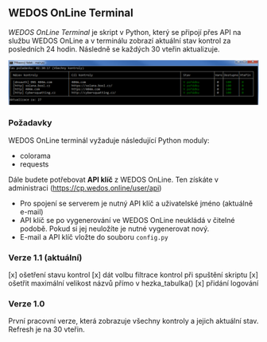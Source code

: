  ## WEDOS OnLine Terminal

 *WEDOS OnLine Terminal* je skript v Python, který se připojí přes API na službu WEDOS OnLine a v terminálu zobrazí aktuální stav kontrol za posledních 24 hodin. Následně se každých 30 vteřin aktualizuje.

![WEDOS OnLine Terminal](https://github.com/drago-cz/wedos-online-terminal/blob/master/screenshot.png)

### Požadavky
 
 WEDOS OnLine terminál vyžaduje následující Python moduly:
 * colorama
 * requests

 Dále budete potřebovat **API klíč** z WEDOS OnLine. Ten získáte v administraci (https://cp.wedos.online/user/api)
 * Pro spojení se serverem je nutný API klíč a uživatelské jméno (aktuálně e-mail)
 * API klíč se po vygenerování ve WEDOS OnLine neukládá v čitelné podobě. Pokud si jej neuložíte je nutné vygenerovat nový.
 * E-mail a API klíč vložte do souboru `config.py`

### Verze 1.1 (aktuální)
[x] ošetření stavu kontrol
[x] dát volbu filtrace kontrol při spuštění skriptu
[x] ošetřit maximální velikost názvů přímo v hezka_tabulka()
[x] přidání logování

### Verze 1.0
 První pracovní verze, která zobrazuje všechny kontroly a jejich aktuální stav. Refresh je na 30 vteřin. 